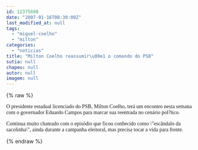 ```yaml
---
id: 12375698
date: "2007-01-16T08:30:00Z"
last_modified_at: null
tags:
  - "miguel-coelho"
  - "milton"
categories:
  - "noticias"
title: "Milton Coelho reassumir\u00e1 o comando do PSB"
sutia: null
chapeu: null
autor: null
imagem: null
---
```

{% raw %}
<p><P><FONT face=Verdana>O presidente estadual licenciado do PSB, Milton Coelho, terá um encontro nesta semana com o governador Eduardo Campos para marcar sua reentrada no cenário pol?tico.</FONT></P></p>
<p><P><FONT face=Verdana>Continua muito chateado com o episódio que ficou conhecido como \"escândalo da sacolinha\", ainda durante a campanha eleitoral, mas precisa tocar a vida para frente. </FONT></P> </p>
{% endraw %}